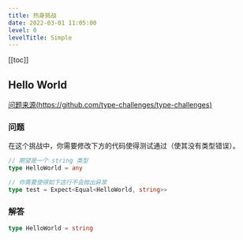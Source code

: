 ```yaml
---
title: 热身挑战
date: 2022-03-01 11:05:00
level: 0
levelTitle: Simple
---
```


[[toc]]

## Hello World
[问题来源(https://github.com/type-challenges/type-challenges)](https://github.com/type-challenges/type-challenges/blob/master/questions/13-warm-hello-world/README.zh-CN.md)
### 问题

在这个挑战中，你需要修改下方的代码使得测试通过（使其没有类型错误）。

```ts
// 期望是一个 string 类型
type HelloWorld = any
```

```ts
// 你需要使得如下这行不会抛出异常
type test = Expect<Equal<HelloWorld, string>>
```

### 解答

```typescript
type HelloWorld = string
```

